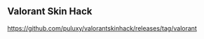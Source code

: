 Valorant Skin Hack
----------------------------------

https://github.com/puluxy/valorantskinhack/releases/tag/valorant
